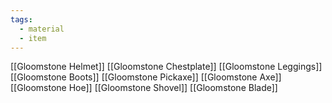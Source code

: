 ```yaml
---
tags:
  - material
  - item
---
```

[[Gloomstone Helmet]]
[[Gloomstone Chestplate]]
[[Gloomstone Leggings]]
[[Gloomstone Boots]]
[[Gloomstone Pickaxe]]
[[Gloomstone Axe]]
[[Gloomstone Hoe]]
[[Gloomstone Shovel]]
[[Gloomstone Blade]]